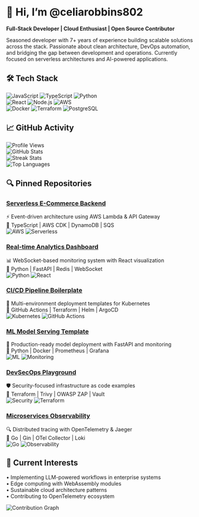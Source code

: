 # 👋 Hi, I’m @celiarobbins802  
**Full-Stack Developer | Cloud Enthusiast | Open Source Contributor**  

Seasoned developer with 7+ years of experience building scalable solutions across the stack. Passionate about clean architecture, DevOps automation, and bridging the gap between development and operations. Currently focused on serverless architectures and AI-powered applications.

## 🛠️ Tech Stack  
![JavaScript](https://img.shields.io/badge/-JavaScript-F7DF1E?logo=javascript&logoColor=black) ![TypeScript](https://img.shields.io/badge/-TypeScript-3178C6?logo=typescript&logoColor=white) ![Python](https://img.shields.io/badge/-Python-3776AB?logo=python&logoColor=white)  
![React](https://img.shields.io/badge/-React-61DAFB?logo=react&logoColor=black) ![Node.js](https://img.shields.io/badge/-Node.js-339933?logo=node.js&logoColor=white) ![AWS](https://img.shields.io/badge/-AWS-232F3E?logo=amazon-aws)  
![Docker](https://img.shields.io/badge/-Docker-2496ED?logo=docker&logoColor=white) ![Terraform](https://img.shields.io/badge/-Terraform-623CE4?logo=terraform&logoColor=white) ![PostgreSQL](https://img.shields.io/badge/-PostgreSQL-4169E1?logo=postgresql)  

## 📈 GitHub Activity  
![Profile Views](https://komarev.com/ghpvc/?username=celiarobbins802&color=blue)  
![GitHub Stats](https://github-readme-stats.vercel.app/api?username=celiarobbins802&show_icons=true&theme=radical&hide_title=true)  
![Streak Stats](https://streak-stats.demolab.com?user=celiarobbins802&theme=radical)  
![Top Languages](https://github-readme-stats.vercel.app/api/top-langs/?username=celiarobbins802&layout=compact&theme=radical&hide_title=true)  

## 🔍 Pinned Repositories  
### [Serverless E-Commerce Backend](https://github.com/celiarobbins802/serverless-ecommerce)  
⚡ Event-driven architecture using AWS Lambda & API Gateway  
🔗 TypeScript | AWS CDK | DynamoDB | SQS  
![AWS](https://img.shields.io/badge/-AWS_Lambda-FF9900) ![Serverless](https://img.shields.io/badge/-Serverless-FD5750)  

### [Real-time Analytics Dashboard](https://github.com/celiarobbins802/realtime-dashboard)  
📊 WebSocket-based monitoring system with React visualization  
🔗 Python | FastAPI | Redis | WebSocket  
![Python](https://img.shields.io/badge/-FastAPI-009688) ![React](https://img.shields.io/badge/-React_Query-FF4154)  

### [CI/CD Pipeline Boilerplate](https://github.com/celiarobbins802/cicd-boilerplate)  
🚀 Multi-environment deployment templates for Kubernetes  
🔗 GitHub Actions | Terraform | Helm | ArgoCD  
![Kubernetes](https://img.shields.io/badge/-K8s-326CE5) ![GitHub Actions](https://img.shields.io/badge/-Actions-2088FF)  

### [ML Model Serving Template](https://github.com/celiarobbins802/ml-serving)  
🤖 Production-ready model deployment with FastAPI and monitoring  
🔗 Python | Docker | Prometheus | Grafana  
![ML](https://img.shields.io/badge/-Machine_Learning-013243) ![Monitoring](https://img.shields.io/badge/-Prometheus-E6522C)  

### [DevSecOps Playground](https://github.com/celiarobbins802/devsecops-lab)  
🛡️ Security-focused infrastructure as code examples  
🔗 Terraform | Trivy | OWASP ZAP | Vault  
![Security](https://img.shields.io/badge/-DevSecOps-4A154B) ![Terraform](https://img.shields.io/badge/-Terraform_Modules-7B42BC)  

### [Microservices Observability](https://github.com/celiarobbins802/observability-demo)  
🔍 Distributed tracing with OpenTelemetry & Jaeger  
🔗 Go | Gin | OTel Collector | Loki  
![Go](https://img.shields.io/badge/-Golang-00ADD8) ![Observability](https://img.shields.io/badge/-OpenTelemetry-000000)  

## 🌱 Current Interests  
• Implementing LLM-powered workflows in enterprise systems  
• Edge computing with WebAssembly modules  
• Sustainable cloud architecture patterns  
• Contributing to OpenTelemetry ecosystem  

![Contribution Graph](https://github-readme-activity-graph.vercel.app/graph?username=celiarobbins802&theme=redical&hide_border=true)
